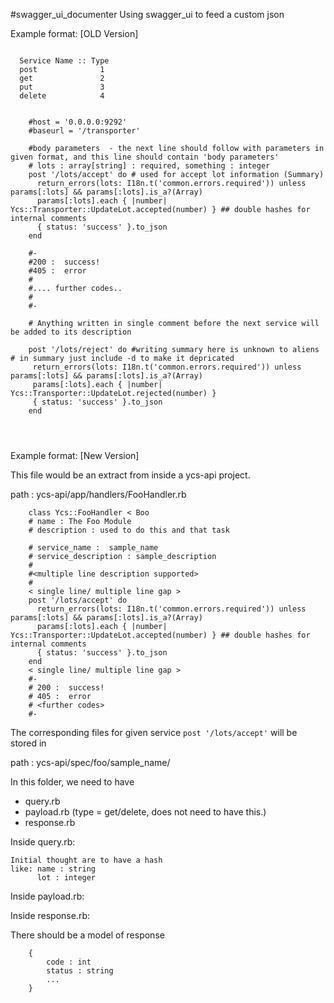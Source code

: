 #swagger_ui_documenter
Using swagger_ui to feed a custom json

Example format: [OLD Version]

```

  Service Name :: Type
  post              1
  get               2
  put               3
  delete            4


```


```
 	#host = '0.0.0.0:9292'
  	#baseurl = '/transporter'

  	#body parameters  - the next line should follow with parameters in given format, and this line should contain 'body parameters'
  	# lots : array[string] : required, something : integer
	post '/lots/accept' do # used for accept lot information (Summary)  
	  return_errors(lots: I18n.t('common.errors.required')) unless params[:lots] && params[:lots].is_a?(Array) 
	  params[:lots].each { |number| Ycs::Transporter::UpdateLot.accepted(number) } ## double hashes for internal comments
	  { status: 'success' }.to_json
	end

	#-
	#200 :  success!
	#405 :  error
	#
	#.... further codes..
	#
	#-

	# Anything written in single comment before the next service will be added to its description 

	post '/lots/reject' do #writing summary here is unknown to aliens # in summary just include -d to make it depricated
	 return_errors(lots: I18n.t('common.errors.required')) unless params[:lots] && params[:lots].is_a?(Array)
	 params[:lots].each { |number| Ycs::Transporter::UpdateLot.rejected(number) }
	 { status: 'success' }.to_json
	end




```

Example format: [New Version]

This file would be an extract from inside a ycs-api project.

path : ycs-api/app/handlers/FooHandler.rb 

```
	class Ycs::FooHandler < Boo
	# name : The Foo Module
	# description : used to do this and that task

  	# service_name :  sample_name
  	# service_description : sample_description
  	#
  	#<multiple line description supported> 
  	#
	< single line/ multiple line gap >
	post '/lots/accept' do 
	  return_errors(lots: I18n.t('common.errors.required')) unless params[:lots] && params[:lots].is_a?(Array) 
	  params[:lots].each { |number| Ycs::Transporter::UpdateLot.accepted(number) } ## double hashes for internal comments
	  { status: 'success' }.to_json
	end
	< single line/ multiple line gap >
	#-
	# 200 :  success!
	# 405 :  error
	# <further codes>
	#-

```

The corresponding files for given service ```post '/lots/accept'``` will be stored in 

path : ycs-api/spec/foo/sample_name/ 

In this folder, we need to have 

 - query.rb
 - payload.rb  (type = get/delete, does not need to have this.) 
 - response.rb

Inside query.rb:

	Initial thought are to have a hash
	like: name : string
		  lot : integer


Inside payload.rb:

Inside response.rb:

There should be a model of response 
```
	{
		code : int
		status : string
		... 
	}

```










